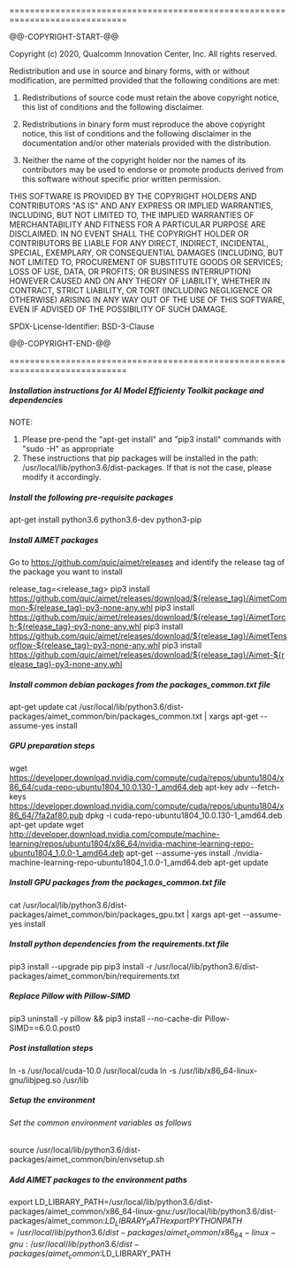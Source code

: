 =============================================================================
 
  @@-COPYRIGHT-START-@@

  Copyright (c) 2020, Qualcomm Innovation Center, Inc. All rights reserved.

  Redistribution and use in source and binary forms, with or without
  modification, are permitted provided that the following conditions are met:

  1. Redistributions of source code must retain the above copyright notice,
     this list of conditions and the following disclaimer.

  2. Redistributions in binary form must reproduce the above copyright notice,
     this list of conditions and the following disclaimer in the documentation
     and/or other materials provided with the distribution.

  3. Neither the name of the copyright holder nor the names of its contributors
     may be used to endorse or promote products derived from this software
     without specific prior written permission.

  THIS SOFTWARE IS PROVIDED BY THE COPYRIGHT HOLDERS AND CONTRIBUTORS "AS IS"
  AND ANY EXPRESS OR IMPLIED WARRANTIES, INCLUDING, BUT NOT LIMITED TO, THE
  IMPLIED WARRANTIES OF MERCHANTABILITY AND FITNESS FOR A PARTICULAR PURPOSE
  ARE DISCLAIMED. IN NO EVENT SHALL THE COPYRIGHT HOLDER OR CONTRIBUTORS BE
  LIABLE FOR ANY DIRECT, INDIRECT, INCIDENTAL, SPECIAL, EXEMPLARY, OR
  CONSEQUENTIAL DAMAGES (INCLUDING, BUT NOT LIMITED TO, PROCUREMENT OF
  SUBSTITUTE GOODS OR SERVICES; LOSS OF USE, DATA, OR PROFITS; OR BUSINESS
  INTERRUPTION) HOWEVER CAUSED AND ON ANY THEORY OF LIABILITY, WHETHER IN
  CONTRACT, STRICT LIABILITY, OR TORT (INCLUDING NEGLIGENCE OR OTHERWISE)
  ARISING IN ANY WAY OUT OF THE USE OF THIS SOFTWARE, EVEN IF ADVISED OF THE
  POSSIBILITY OF SUCH DAMAGE.

  SPDX-License-Identifier: BSD-3-Clause

  @@-COPYRIGHT-END-@@
  
=============================================================================


##### Installation instructions for AI Model Efficienty Toolkit package and dependencies

 NOTE:
 1. Please pre-pend the "apt-get install" and "pip3 install" commands with "sudo -H" as appropriate
 2. These instructions that pip packages will be installed in the path: /usr/local/lib/python3.6/dist-packages. If that is not the case, please modify it accordingly.

##### Install the following pre-requisite packages
apt-get install python3.6 python3.6-dev python3-pip

##### Install AIMET packages

Go to https://github.com/quic/aimet/releases and identify the release tag of the package you want to install
 
release_tag=<release_tag>
pip3 install https://github.com/quic/aimet/releases/download/${release_tag}/AimetCommon-${release_tag}-py3-none-any.whl
pip3 install https://github.com/quic/aimet/releases/download/${release_tag}/AimetTorch-${release_tag}-py3-none-any.whl
pip3 install https://github.com/quic/aimet/releases/download/${release_tag}/AimetTensorflow-${release_tag}-py3-none-any.whl
pip3 install https://github.com/quic/aimet/releases/download/${release_tag}/Aimet-${release_tag}-py3-none-any.whl

##### Install common debian packages from the packages_common.txt file

apt-get update
cat /usr/local/lib/python3.6/dist-packages/aimet_common/bin/packages_common.txt | xargs apt-get --assume-yes install

##### GPU preparation steps
wget https://developer.download.nvidia.com/compute/cuda/repos/ubuntu1804/x86_64/cuda-repo-ubuntu1804_10.0.130-1_amd64.deb
apt-key adv --fetch-keys https://developer.download.nvidia.com/compute/cuda/repos/ubuntu1804/x86_64/7fa2af80.pub
dpkg -i cuda-repo-ubuntu1804_10.0.130-1_amd64.deb
apt-get update
wget http://developer.download.nvidia.com/compute/machine-learning/repos/ubuntu1804/x86_64/nvidia-machine-learning-repo-ubuntu1804_1.0.0-1_amd64.deb
apt-get --assume-yes install ./nvidia-machine-learning-repo-ubuntu1804_1.0.0-1_amd64.deb
apt-get update

##### Install GPU packages from the packages_common.txt file

cat /usr/local/lib/python3.6/dist-packages/aimet_common/bin/packages_gpu.txt | xargs apt-get --assume-yes install

##### Install python dependencies from the requirements.txt file

pip3 install --upgrade pip
pip3 install -r /usr/local/lib/python3.6/dist-packages/aimet_common/bin/requirements.txt

##### Replace Pillow with Pillow-SIMD
pip3 uninstall -y pillow && pip3 install --no-cache-dir Pillow-SIMD==6.0.0.post0

##### Post installation steps
ln -s /usr/local/cuda-10.0 /usr/local/cuda
ln -s /usr/lib/x86_64-linux-gnu/libjpeg.so /usr/lib

##### Setup the environment
###### Set the common environment variables as follows
source /usr/local/lib/python3.6/dist-packages/aimet_common/bin/envsetup.sh 

##### Add AIMET packages to the environment paths
export LD_LIBRARY_PATH=/usr/local/lib/python3.6/dist-packages/aimet_common/x86_64-linux-gnu:/usr/local/lib/python3.6/dist-packages/aimet_common:$LD_LIBRARY_PATH
export PYTHONPATH=/usr/local/lib/python3.6/dist-packages/aimet_common/x86_64-linux-gnu:/usr/local/lib/python3.6/dist-packages/aimet_common:$LD_LIBRARY_PATH
